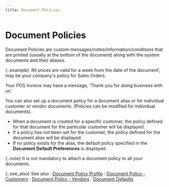 ```yaml
---
title: Document Policies
---
```


# Document Policies


Document Policies are custom messages/notes/information/conditions that  are printed (usually at the bottom of the document) along with the system  documents and their aliases.


{:.example}
‘All prices are valid for a week from the date of the document’, may  be your company's policy for Sales Orders.


Your POS Invoice may have a message, ‘Thank you for doing business with  us’.


You can also set up a document policy for a document alias or for individual  customer or vendor documents. (Policies can be modified for individual  documents).

- When a document  is created for a specific customer, the policy defined for that document  for the particular customer will be displayed.
- If a policy has  not been set for the customer, the policy defined for the document alias  will be displayed.
- If no policy exists  for the alias, the default policy specified in the **Document 
 Default Preferences** is displayed.



{:.note}
It is not mandatory to attach a document policy  to all your documents.


{:.see_also}
See also
: [Document Policy Profile]({{site.bp_baseurl}}/doc-policies/create-document-policies/general_tab.html)
: [Document  Policy - Customers]({{site.mc_chm}}/customer-details/document-policy/document_policy_content.html)
: [Document  Policy - Vendors]({{site.mv_chm}}/vendor-details/document-policy/document_policy_vendors_content.html)
: [Document Defaults]({{site.bp_baseurl}}/flow-ctrl/defs/document_defaults.html)
